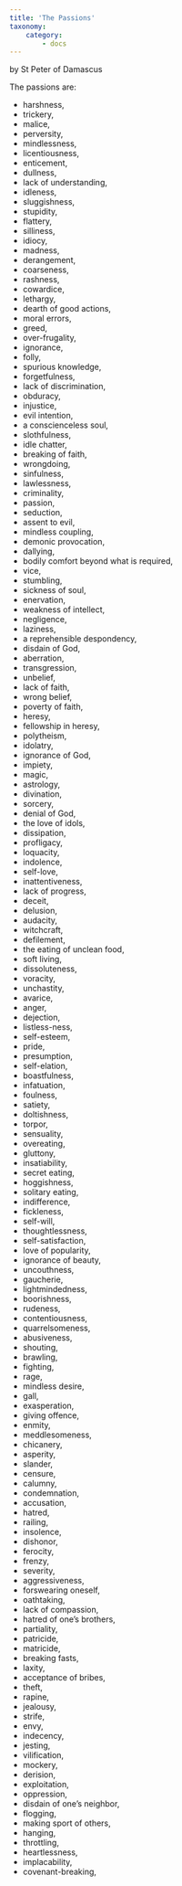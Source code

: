 ```yaml
---
title: 'The Passions'
taxonomy:
    category:
        - docs
---
```


by St Peter of Damascus

The passions are: 
* harshness, 
* trickery, 
* malice, 
* perversity, 
* mindlessness, 
* licentiousness, 
* enticement, 
* dullness, 
* lack of understanding, 
* idleness, 
* sluggishness, 
* stupidity, 
* flattery, 
* silliness, 
* idiocy, 
* madness, 
* derangement, 
* coarseness, 
* rashness, 
* cowardice, 
* lethargy, 
* dearth of good actions, 
* moral errors, 
* greed, 
* over-frugality, 
* ignorance, 
* folly, 
* spurious knowledge, 
* forgetfulness, 
* lack of discrimination, 
* obduracy, 
* injustice, 
* evil intention, 
* a conscienceless soul, 
* slothfulness, 
* idle chatter, 
* breaking of faith, 
* wrongdoing, 
* sinfulness, 
* lawlessness, 
* criminality, 
* passion, 
* seduction, 
* assent to evil, 
* mindless coupling, 
* demonic provocation, 
* dallying, 
* bodily comfort beyond what is required, 
* vice, 
* stumbling, 
* sickness of soul, 
* enervation, 
* weakness of intellect, 
* negligence, 
* laziness, 
* a reprehensible despondency, 
* disdain of God, 
* aberration, 
* transgression, 
* unbelief, 
* lack of faith, 
* wrong belief, 
* poverty of faith, 
* heresy, 
* fellowship in heresy, 
* polytheism, 
* idolatry, 
* ignorance of God, 
* impiety, 
* magic, 
* astrology, 
* divination, 
* sorcery, 
* denial of God, 
* the love of idols, 
* dissipation, 
* profligacy, 
* loquacity, 
* indolence, 
* self-love, 
* inattentiveness, 
* lack of progress, 
* deceit, 
* delusion, 
* audacity, 
* witchcraft, 
* defilement, 
* the eating of unclean food, 
* soft living, 
* dissoluteness, 
* voracity, 
* unchastity, 
* avarice, 
* anger, 
* dejection, 
* listless-ness, 
* self-esteem, 
* pride, 
* presumption, 
* self-elation, 
* boastfulness, 
* infatuation, 
* foulness, 
* satiety, 
* doltishness, 
* torpor, 
* sensuality, 
* overeating, 
* gluttony, 
* insatiability, 
* secret eating, 
* hoggishness, 
* solitary eating, 
* indifference, 
* fickleness, 
* self-will, 
* thoughtlessness, 
* self-satisfaction, 
* love of popularity, 
* ignorance of beauty, 
* uncouthness, 
* gaucherie, 
* lightmindedness, 
* boorishness, 
* rudeness, 
* contentiousness, 
* quarrelsomeness, 
* abusiveness, 
* shouting, 
* brawling, 
* fighting, 
* rage, 
* mindless desire, 
* gall, 
* exasperation, 
* giving offence, 
* enmity, 
* meddlesomeness, 
* chicanery, 
* asperity, 
* slander, 
* censure, 
* calumny, 
* condemnation, 
* accusation, 
* hatred, 
* railing, 
* insolence, 
* dishonor, 
* ferocity, 
* frenzy, 
* severity, 
* aggressiveness, 
* forswearing oneself, 
* oathtaking, 
* lack of compassion, 
* hatred of one’s brothers, 
* partiality, 
* patricide, 
* matricide, 
* breaking fasts, 
* laxity, 
* acceptance of bribes, 
* theft, 
* rapine, 
* jealousy, 
* strife, 
* envy, 
* indecency, 
* jesting, 
* vilification, 
* mockery, 
* derision, 
* exploitation, 
* oppression, 
* disdain of one’s neighbor, 
* flogging, 
* making sport of others, 
* hanging, 
* throttling, 
* heartlessness, 
* implacability, 
* covenant-breaking,